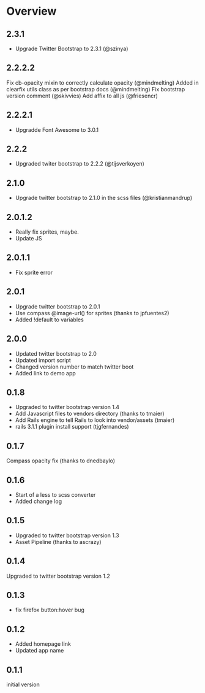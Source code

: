 # Overview

## 2.3.1
* Upgrade Twitter Bootstrap to 2.3.1 (@szinya)

## 2.2.2.2
Fix cb-opacity mixin to correctly calculate opacity (@mindmelting)
Added in clearfix utils class as per bootstrap docs (@mindmelting)
Fix bootstrap version comment (@skivvies)
Add affix to all js (@friesencr)

## 2.2.2.1
* Upgradde Font Awesome to 3.0.1

## 2.2.2
* Upgraded twiter bootstrap to 2.2.2 (@tijsverkoyen)

## 2.1.0
* Upgrade twitter bootstrap to 2.1.0 in the scss files (@kristianmandrup)

## 2.0.1.2
* Really fix sprites, maybe.
* Update JS

## 2.0.1.1
* Fix sprite error

## 2.0.1
* Upgrade twitter bootstrap to 2.0.1
* Use compass @image-url() for sprites (thanks to jpfuentes2)
* Added !default to variables

## 2.0.0
* Updated twitter bootstrap to 2.0
* Updated import script
* Changed version number to match twitter boot
* Added link to demo app

## 0.1.8
* Upgraded to twitter bootstrap version 1.4
* Add Javascript files to vendors directory (thanks to tmaier)
* Add Rails engine to tell Rails to look into vendor/assets (tmaier)
* rails 3.1.1 plugin install support (tjgfernandes)


## 0.1.7
 Compass opacity fix (thanks to dnedbaylo)

## 0.1.6
* Start of a less to scss converter
* Added change log

## 0.1.5
* Upgraded to twitter bootstrap version 1.3
* Asset Pipeline (thanks to ascrazy)

## 0.1.4
Upgraded to twitter bootstrap version 1.2

## 0.1.3
* fix firefox button:hover bug

## 0.1.2
* Added homepage link
* Updated app name

## 0.1.1
initial version
